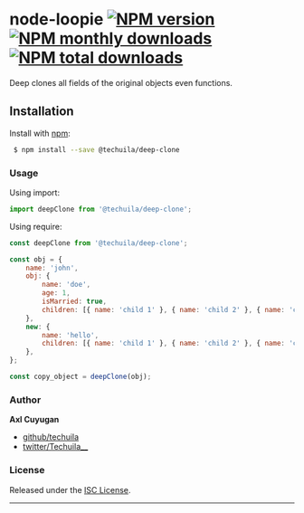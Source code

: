 # node-loopie [![NPM version](https://img.shields.io/npm/v/@techuila/deep-clone.svg?style=flat)](https://www.npmjs.com/package/@techuila/deep-clone) [![NPM monthly downloads](https://img.shields.io/npm/dm/@techuila/deep-clone.svg?style=flat)](https://www.npmjs.com/package/@techuila/deep-clone) [![NPM total downloads](https://img.shields.io/npm/dt/@techuila/deep-clone.svg?style=flat)](https://www.npmjs.com/package/@techuila/deep-clone)

Deep clones all fields of the original objects even functions.

## Installation

Install with [npm](https://www.npmjs.com/):

```sh
 $ npm install --save @techuila/deep-clone
```

### Usage

Using import:

```js
import deepClone from '@techuila/deep-clone';
```

Using require:

```js
const deepClone from '@techuila/deep-clone';
```

```js
const obj = {
	name: 'john',
	obj: {
		name: 'doe',
		age: 1,
		isMarried: true,
		children: [{ name: 'child 1' }, { name: 'child 2' }, { name: 'child 3' }],
	},
	new: {
		name: 'hello',
		children: [{ name: 'child 1' }, { name: 'child 2' }, { name: 'child 3' }],
	},
};

const copy_object = deepClone(obj);
```

### Author

**Axl Cuyugan**

- [github/techuila](https://github.com/techuila)
- [twitter/Techuila\_\_](https://twitter.com/Techuila__)

### License

Released under the [ISC License](LICENSE).

---
